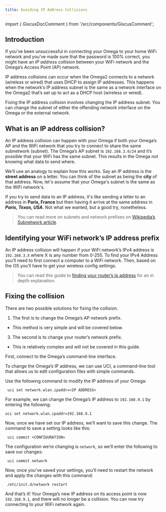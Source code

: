 ```yaml
---
title: Avoiding IP Address Collisions
---
```


import { GiscusDocComment } from '/src/components/GiscusComment';

## Introduction

If you’ve been unsuccessful in connecting your Omega to your home WiFi network and you’ve made sure that the password is 100% correct, you might have an *IP address collision* between your WiFi network and the Omega’s Access Point (AP) network.

IP address collisions can occur when the Omega2 connects to a network (wireless or wired) that uses DHCP to assign IP addresses. This happens when the network’s IP address subnet is the same as a network interface on the Omega2 that’s set up to act as a DHCP host (wireless or wired).

Fixing the IP address collision involves changing the IP address subnet. You can change the subnet of either the offending network interface on the Omega or the external network.

## What is an IP address collision?

An IP address collision can happen with your Omega if both your Omega’s AP and the WiFi network that you try to connect to share the same subnetwork (subnet). The Omega’s AP subnet is `192.168.3.0/24` and it’s possible that your WiFi has the same subnet. This results in the Omega not knowing what data to send where.

We’ll use an analogy to explain how this works. Say an IP address is the **street address** on a letter. You can think of the subnet as being the **city** of that address. Now, let's assume that your Omega's subnet is the same as the WiFi network's.

If you try to send data to an IP address, it's like sending a letter to an address in **Paris, France** but then having it arrive at the same address in **_Paris, Texas, USA_**. Not what we wanted, but a good try, nonetheless.

> You can read more on subnets and network prefixes on [Wikipedia’s Subnetwork article](https://en.wikipedia.org/wiki/Subnetwork).

## Identifying your WiFi network’s IP address prefix

An IP address collision will happen if your WiFi network’s IPv4 address is `192.168.3.X` where X is any number from 0-255. To find your IPv4 Address you’ll need to first connect a computer to a WiFi network. Then, based on the OS you’ll have to get your wireless config settings.

> You can read this guide to [finding your router’s ip address](http://www.howtogeek.com/233952/how-to-find-your-routers-ip-address-on-any-computer-smartphone-or-tablet/) for an in depth explanation.

## Fixing the collision

There are two possible solutions for fixing the collision.

1. The first is to change the Omega’s AP network prefix.
 - This method is very simple and will be covered below.
3. The second is to change your router’s network prefix.
 - This is relatively complex and will not be covered in this guide.

First, connect to the Omega’s command-line interface.

To change the Omega’s IP address, we can use UCI, a command-line tool that allows us to edit configuration files with simple commands.

Use the following command to modify the IP address of your Omega:

```shell
 uci set network.wlan.ipaddr=<IP ADDRESS>
```

For example, we can change the Omega’s IP address to `192.168.9.1` by entering the following:

```shell
uci set network.wlan.ipaddr=192.168.9.1
```

Now, once we have set our IP address, we’ll want to save this change. The command to save a setting looks like this:

```shell
 uci commit <CONFIGURATION>
```

The configuration we’re changing is `network`, so we’ll enter the following to save our changes:

```shell
 uci commit network
```

Now, once you’ve saved your settings, you’ll need to restart the network and apply the changes with this command:

```shell
 /etc/init.d/network restart
```

And that’s it! Your Omega’s new IP address on its access point is now `192.168.9.1`, and there will no longer be a collision. You can now try connecting to your WiFi network again.

<GiscusDocComment />
